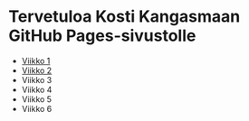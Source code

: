 <html>
<head>
    <link rel="stylesheet" type="text/css" href="styles.css">
</head>
<body>
    <h1>Tervetuloa Kosti Kangasmaan GitHub Pages-sivustolle</h1>
    <ul>
        <li><a href="/vko1.html">Viikko 1</a></li>
        <li><a href="</vko2.md">Viikko 2</a></li>
        <li>Viikko 3</li>
        <li>Viikko 4</li>
        <li>Viikko 5</li>
        <li>Viikko 6</li>
    </ul>
</body>
</html>
